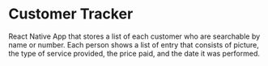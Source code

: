 # Customer Tracker
 React Native App that stores a list of each customer who are searchable by name or number. Each person shows a list of entry that consists of picture, the type of service provided, the price paid, and the date it was performed.
